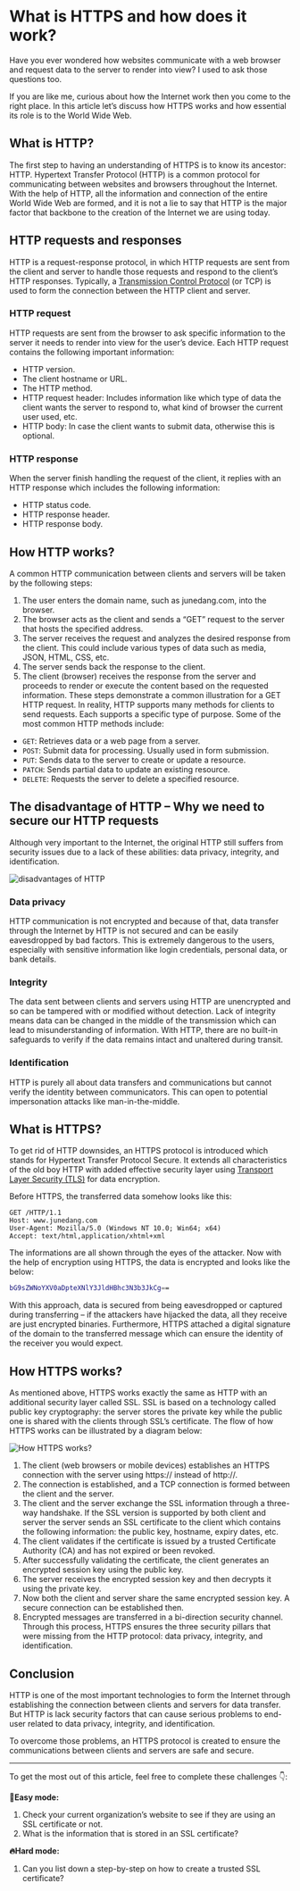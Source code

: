 # What is HTTPS and how does it work?

Have you ever wondered how websites communicate with a web browser and request data to the server to render into view?  I used to ask those questions too.

If you are like me, curious about how the Internet work then you come to the right place. In this article let’s discuss how HTTPS works and how essential its role is to the World Wide Web.

## What is HTTP?
The first step to having an understanding of HTTPS is to know its ancestor: HTTP. Hypertext Transfer Protocol (HTTP) is a common protocol for communicating between websites and browsers throughout the Internet. With the help of HTTP, all the information and connection of the entire World Wide Web are formed, and it is not a lie to say that HTTP is the major factor that backbone to the creation of the Internet we are using today.

## HTTP requests and responses
HTTP is a request-response protocol, in which HTTP requests are sent from the client and server to handle those requests and respond to the client’s HTTP responses. Typically, a [Transmission Control Protocol](https://en.wikipedia.org/wiki/Transmission_Control_Protocol) (or TCP) is used to form the connection between the HTTP client and server.

### HTTP request
HTTP requests are sent from the browser to ask specific information to the server it needs to render into view for the user’s device. Each HTTP request contains the following important information:

- HTTP version.
- The client hostname or URL.
- The HTTP method.
- HTTP request header: Includes information like which type of data the client wants the server to respond to, what kind of browser the current user used, etc.
- HTTP body: In case the client wants to submit data, otherwise this is optional.

### HTTP response
When the server finish handling the request of the client, it replies with an HTTP response which includes the following information:

- HTTP status code.
- HTTP response header.
- HTTP response body.

## How HTTP works?
A common HTTP communication between clients and servers will be taken by the following steps:

1. The user enters the domain name, such as junedang.com, into the browser.
2. The browser acts as the client and sends a “GET” request to the server that hosts the specified address.
3. The server receives the request and analyzes the desired response from the client. This could include various types of data such as media, JSON, HTML, CSS, etc.
4. The server sends back the response to the client.
5. The client (browser) receives the response from the server and proceeds to render or execute the content based on the requested information.
These steps demonstrate a common illustration for a GET HTTP request. In reality, HTTP supports many methods for clients to send requests. Each supports a specific type of purpose. Some of the most common HTTP methods include:

- `GET`:  Retrieves data or a web page from a server.
- `POST`: Submit data for processing. Usually used in form submission.
- `PUT`: Sends data to the server to create or update a resource.
- `PATCH`: Sends partial data to update an existing resource.
- `DELETE`: Requests the server to delete a specified resource.

## The disadvantage of HTTP – Why we need to secure our HTTP requests

Although very important to the Internet, the original HTTP still suffers from security issues due to a lack of these abilities: data privacy, integrity, and identification.

![disadvantages of HTTP](https://dev-to-uploads.s3.amazonaws.com/uploads/articles/usan2yugjj9xtspdrh7n.png)

### Data privacy
HTTP communication is not encrypted and because of that, data transfer through the Internet by HTTP is not secured and can be easily eavesdropped by bad factors. This is extremely dangerous to the users, especially with sensitive information like login credentials, personal data, or bank details.

### Integrity
The data sent between clients and servers using HTTP are unencrypted and so can be tampered with or modified without detection. Lack of integrity means data can be changed in the middle of the transmission which can lead to misunderstanding of information. With HTTP, there are no built-in safeguards to verify if the data remains intact and unaltered during transit.

### Identification
HTTP is purely all about data transfers and communications but cannot verify the identity between communicators. This can open to potential impersonation attacks like man-in-the-middle.

## What is HTTPS?

To get rid of HTTP downsides, an HTTPS protocol is introduced which stands for Hypertext Transfer Protocol Secure. It extends all characteristics of the old boy HTTP with added effective security layer using [Transport Layer Security (TLS)](https://en.wikipedia.org/wiki/Transport_Layer_Security) for data encryption.

Before HTTPS, the transferred data somehow looks like this:

```
GET /HTTP/1.1
Host: www.junedang.com
User-Agent: Mozilla/5.0 (Windows NT 10.0; Win64; x64)
Accept: text/html,application/xhtml+xml
```
The informations are all shown through the eyes of the attacker. Now with the help of encryption using HTTPS, the data is encrypted and looks like the below:

```bash
bG9sZWNoYXV0aDpteXNlY3JldHBhc3N3b3JkCg==
```

With this approach, data is secured from being eavesdropped or captured during transferring – if the attackers have hijacked the data, all they receive are just encrypted binaries. Furthermore, HTTPS attached a digital signature of the domain to the transferred message which can ensure the identity of the receiver you would expect.

## How HTTPS works?

As mentioned above, HTTPS works exactly the same as HTTP with an additional security layer called SSL. SSL is based on a technology called public key cryptography: the server stores the private key while the public one is shared with the clients through SSL’s certificate. The flow of how HTTPS works can be illustrated by a diagram below:

![How HTTPS works?](https://dev-to-uploads.s3.amazonaws.com/uploads/articles/x2wh0pxztcx62cj4y3oe.png)
1. The client (web browsers or mobile devices) establishes an HTTPS connection with the server using https:// instead of http://.
2. The connection is established, and a TCP connection is formed between the client and the server.
3. The client and the server exchange the SSL information through a three-way handshake. If the SSL version is supported by both client and server the server sends an SSL certificate to the client which contains the following information: the public key, hostname, expiry dates, etc.
4. The client validates if the certificate is issued by a trusted Certificate Authority (CA) and has not expired or been revoked.
5. After successfully validating the certificate, the client generates an encrypted session key using the public key.
6. The server receives the encrypted session key and then decrypts it using the private key.
7. Now both the client and server share the same encrypted session key. A secure connection can be established then.
8. Encrypted messages are transferred in a bi-direction security channel.
Through this process, HTTPS ensures the three security pillars that were missing from the HTTP protocol: data privacy, integrity, and identification.

## Conclusion
HTTP is one of the most important technologies to form the Internet through establishing the connection between clients and servers for data transfer. But HTTP is lack security factors that can cause serious problems to end-user related to data privacy, integrity, and identification.

To overcome those problems, an HTTPS protocol is created to ensure the communications between clients and servers are safe and secure.

---
To get the most out of this article, feel free to complete these challenges 👇:

**🐣Easy mode:**

1. Check your current organization’s website to see if they are using an SSL certificate or not.
2. What is the information that is stored in an SSL certificate?

**🔥Hard mode:**

1. Can you list down a step-by-step on how to create a trusted SSL certificate?

